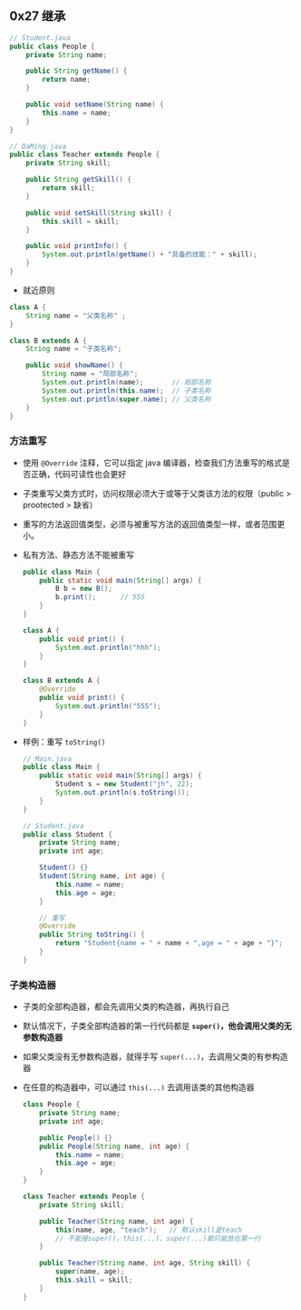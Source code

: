 ## 0x27 继承

```java
// Student.java
public class People {
    private String name;

    public String getName() {
        return name;
    }

    public void setName(String name) {
        this.name = name;
    }
}

// DaMing.java
public class Teacher extends People {
    private String skill;

    public String getSkill() {
        return skill;
    }

    public void setSkill(String skill) {
        this.skill = skill;
    }

    public void printInfo() {
        System.out.println(getName() + "具备的技能：" + skill);
    }
}
```

- 就近原则

```java
class A {
    String name = "父类名称" ;
}

class B extends A {
    String name = "子类名称";

    public void showName() {
        String name = "局部名称";
        System.out.println(name);       // 局部名称
        System.out.println(this.name);  // 子类名称
        System.out.println(super.name); // 父类名称
    }
}
```

### 方法重写

- 使用 `@Override` 注释，它可以指定 java 编译器，检查我们方法重写的格式是否正确，代码可读性也会更好
- 子类重写父类方式时，访问权限必须大于或等于父类该方法的权限（public > prootected > 缺省）
- 重写的方法返回值类型，必须与被重写方法的返回值类型一样，或者范围更小。
- 私有方法、静态方法不能被重写

  ```java
  public class Main {
      public static void main(String[] args) {
          B b = new B();
          b.print();      // 555
      }
  }

  class A {
      public void print() {
          System.out.println("hhh");
      }
  }

  class B extends A {
      @Override
      public void print() {
          System.out.println("555");
      }
  }
  ```

- 样例：重写 `toString()`

  ```java
  // Main.java
  public class Main {
      public static void main(String[] args) {
          Student s = new Student("jh", 22);
          System.out.println(s.toString());
      }
  }

  // Student.java
  public class Student {
      private String name;
      private int age;

      Student() {}
      Student(String name, int age) {
          this.name = name;
          this.age = age;
      }

      // 重写
      @Override
      public String toString() {
          return "Student{name = " + name + ",age = " + age + "}";
      }
  }
  ```

### 子类构造器

- 子类的全部构造器，都会先调用父类的构造器，再执行自己
- 默认情况下，子类全部构造器的第一行代码都是 **`super()`，他会调用父类的无参数构造器**
- 如果父类没有无参数构造器，就得手写 `super(...)`，去调用父类的有参构造器
- 在任意的构造器中，可以通过 `this(...)` 去调用该类的其他构造器

  ```java
  class People {
      private String name;
      private int age;

      public People() {}
      public People(String name, int age) {
          this.name = name;
          this.age = age;
      }
  }

  class Teacher extends People {
      private String skill;

      public Teacher(String name, int age) {
          this(name, age, "teach");   // 默认skill是teach
          // 不能接super()，this(...)、super(...)都只能放在第一行
      }

      public Teacher(String name, int age, String skill) {
          super(name, age);
          this.skill = skill;
      }
  }
  ```